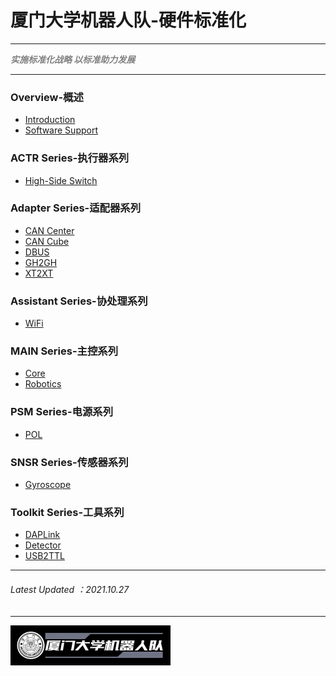 # 厦门大学机器人队-硬件标准化

---

<Font color="grey">***实施标准化战略 以标准助力发展***</Font>

---

### Overview-概述
- [Introduction](Introduction.md)
- [Software Support](Software-Support.md)

### ACTR Series-执行器系列
- [High-Side Switch](High-Side-Switch.md)

### Adapter Series-适配器系列

- [CAN Center](CAN-Center.md)
- [CAN Cube](CAN-Cube.md)
- [DBUS](DBUS.md)
- [GH2GH](GH2GH.md)
- [XT2XT](XT2XT.md)

### Assistant Series-协处理系列

- [WiFi](WiFi.md)

### MAIN Series-主控系列

- [Core](Core.md)
- [Robotics](Robotics.md)

### PSM Series-电源系列

- [POL](POL.md)

### SNSR Series-传感器系列

- [Gyroscope](Gyroscope.md)

### Toolkit Series-工具系列

- [DAPLink](DAPLink.md)
- [Detector](Detector.md)
- [USB2TTL](USB2TTL.md)

----
###### Latest Updated ：2021.10.27
----

<img src="logo\logo3.png" style="zoom: 25%;" />


